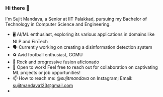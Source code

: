 ### Hi there 👋
I'm Sujit Mandava, a Senior at IIT Palakkad, pursuing my Bachelor of Technology in Computer Science and Engineering. 
- 🖥️ AI/ML enthusiast, exploring its various applications in domains like NLP and FinTech
- 🗣️ Currently working on creating a disinformation detection system
- ⚽ Avid football enthusiast, GGMU
- 🎸 Rock and progressive fusion aficionado
- 🏢 Open to work! Feel free to reach out for collaboration on captivating ML projects or job opportunities!
- 📫 How to reach me: @_sujitmandava_ on Instagram; Email: sujitmandava123@gmail.com
- 
<!--
**sujitmandava/sujitmandava** is a ✨ _special_ ✨ repository because its `README.md` (this file) appears on your GitHub profile.

Here are some ideas to get you started:

- 🔭 I’m currently working on ...
- 🌱 I’m currently learning ...
- 👯 I’m looking to collaborate on ...
- 🤔 I’m looking for help with ...
- 💬 Ask me about ...
- 📫 How to reach me: ...
- 😄 Pronouns: ...
- ⚡ Fun fact: ...
-->
